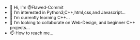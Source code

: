 - 👋 Hi, I’m @Flawed-Commit
- 👀 I’m interested in Python3,C++,html,css,and Javascript...
- 🌱 I’m currently learning C++...
- 💞️ I’m looking to collaborate on Web-Design, and beginner C++ projects...
- 📫 How to reach me...

<!---
Flawed-Commit/Flawed-Commit is a ✨ special ✨ repository because its `README.md` (this file) appears on your GitHub profile.
You can click the Preview link to take a look at your changes.
--->

